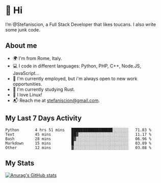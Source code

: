# 👋 Hi

I’m @Stefaniscion, a Full Stack Developer that likes toucans.
I also write some junk code.

## About me

- 🌍 I'm from Rome, Italy.
- 💻 I code in different languages: Python, PHP, C++, Node.JS, JavaScript...
- 💼 I'm currently employed, but i'm always open to new work opportunities.
- 🌱 I'm currently studying Rust.
- 🐧 I love Linux!
- 📬 Reach me at stefaniscion@gmail.com.

## My Last 7 Days Activity
<!--START_SECTION:waka-->

```text
Python       4 hrs 51 mins   ██████████████████░░░░░░░   71.83 %
Text         45 mins         ██▓░░░░░░░░░░░░░░░░░░░░░░   11.17 %
Bash         28 mins         █▓░░░░░░░░░░░░░░░░░░░░░░░   06.96 %
Markdown     15 mins         █░░░░░░░░░░░░░░░░░░░░░░░░   03.89 %
Other        12 mins         ▓░░░░░░░░░░░░░░░░░░░░░░░░   03.08 %
```

<!--END_SECTION:waka-->

## My Stats
[![Anurag's GitHub stats](https://github-readme-stats.vercel.app/api?username=stefaniscion)](https://github.com/anuraghazra/github-readme-stats)
